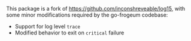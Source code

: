 This package is a fork of https://github.com/inconshreveable/log15, with some
minor modifications required by the go-frogeum codebase:

 * Support for log level `trace`
 * Modified behavior to exit on `critical` failure
